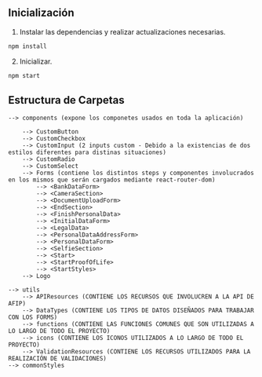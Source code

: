 ## Inicialización

1. Instalar las dependencias y realizar actualizaciones necesarias.

```bash
npm install
```

2. Inicializar.
```bash
npm start
```

## Estructura de Carpetas

    --> components (expone los componetes usados en toda la aplicación)
    
        --> CustomButton                
        --> CustomCheckbox    
        --> CustomInput (2 inputs custom - Debido a la existencias de dos estilos diferentes para distinas situaciones)
        --> CustomRadio 
        --> CustomSelect
        --> Forms (contiene los distintos steps y componentes involucrados en los mismos que serán cargados mediante react-router-dom)
            --> <BankDataForm>
            --> <CameraSection>
            --> <DocumentUploadForm>
            --> <EndSection>
            --> <FinishPersonalData>
            --> <InitialDataForm>
            --> <LegalData>
            --> <PersonalDataAddressForm>
            --> <PersonalDataForm>
            --> <SelfieSection>
            --> <Start>
            --> <StartProofOfLife>
            --> <StartStyles>
        --> Logo
        
    --> utils
        --> APIResources (CONTIENE LOS RECURSOS QUE INVOLUCREN A LA API DE AFIP)
        --> DataTypes (CONTIENE LOS TIPOS DE DATOS DISEÑADOS PARA TRABAJAR CON LOS FORMS)
        --> functions (CONTIENE LAS FUNCIONES COMUNES QUE SON UTILIZADAS A LO LARGO DE TODO EL PROYECTO)
        --> icons (CONTIENE LOS ICONOS UTILIZADOS A LO LARGO DE TODO EL PROYECTO)
        --> ValidationResources (CONTIENE LOS RECURSOS UTILIZADOS PARA LA REALIZACIÓN DE VALIDACIONES)
    --> commonStyles
